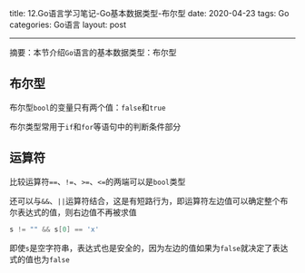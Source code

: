 title: 12.Go语言学习笔记-Go基本数据类型-布尔型
date: 2020-04-23
tags: Go
categories: Go语言
layout: post

------

摘要：本节介绍`Go`语言的基本数据类型：布尔型

<!-- more -->

## 布尔型

布尔型`bool`的变量只有两个值：`false`和`true`

布尔类型常用于`if`和`for`等语句中的判断条件部分

## 运算符

比较运算符`==`、`!=`、`>=`、`<=`的两端可以是`bool`类型

还可以与`&&`、`||`运算符结合，这是有短路行为，即运算符左边值可以确定整个布尔表达式的值，则右边值不再被求值

```go
s != "" && s[0] == 'x'
```

即使`s`是空字符串，表达式也是安全的，因为左边的值如果为`false`就决定了表达式的值也为`false`